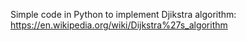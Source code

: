 Simple code in Python to implement Djikstra algorithm: https://en.wikipedia.org/wiki/Dijkstra%27s_algorithm
